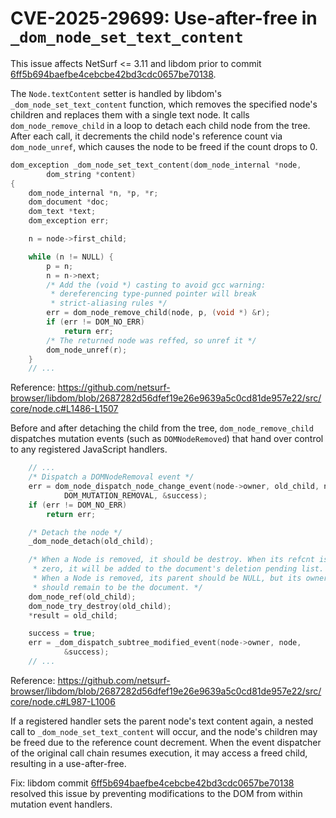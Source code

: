 # CVE-2025-29699: Use-after-free in `_dom_node_set_text_content`

This issue affects NetSurf <= 3.11 and libdom prior to commit [6ff5b694baefbe4cebcbe42bd3cdc0657be70138](https://github.com/Fysac/libdom/commit/6ff5b694baefbe4cebcbe42bd3cdc0657be70138).

The `Node.textContent` setter is handled by libdom's `_dom_node_set_text_content` function, which removes the specified node's children and replaces them with a single text node. It calls `dom_node_remove_child` in a loop to detach each child node from the tree. After each call, it decrements the child node's reference count via `dom_node_unref`, which causes the node to be freed if the count drops to 0.

```c
dom_exception _dom_node_set_text_content(dom_node_internal *node,
		dom_string *content)
{
	dom_node_internal *n, *p, *r;
	dom_document *doc;
	dom_text *text;
	dom_exception err;

	n = node->first_child;

	while (n != NULL) {
		p = n;
		n = n->next;
		/* Add the (void *) casting to avoid gcc warning:
		 * dereferencing type-punned pointer will break 
		 * strict-aliasing rules */
		err = dom_node_remove_child(node, p, (void *) &r);
		if (err != DOM_NO_ERR)
			return err;
		/* The returned node was reffed, so unref it */
		dom_node_unref(r);
	}
    // ...
```

Reference: https://github.com/netsurf-browser/libdom/blob/2687282d56dfef19e26e9639a5c0cd81de957e22/src/core/node.c#L1486-L1507

Before and after detaching the child from the tree, `dom_node_remove_child` dispatches mutation events (such as `DOMNodeRemoved`) that hand over control to any registered JavaScript handlers.

```c
    // ...
	/* Dispatch a DOMNodeRemoval event */
	err = dom_node_dispatch_node_change_event(node->owner, old_child, node,
			DOM_MUTATION_REMOVAL, &success);
	if (err != DOM_NO_ERR)
		return err;

	/* Detach the node */
	_dom_node_detach(old_child);

	/* When a Node is removed, it should be destroy. When its refcnt is not 
	 * zero, it will be added to the document's deletion pending list. 
	 * When a Node is removed, its parent should be NULL, but its owner
	 * should remain to be the document. */
	dom_node_ref(old_child);
	dom_node_try_destroy(old_child);
	*result = old_child;

	success = true;
	err = _dom_dispatch_subtree_modified_event(node->owner, node,
			&success);
    // ...
```

Reference: https://github.com/netsurf-browser/libdom/blob/2687282d56dfef19e26e9639a5c0cd81de957e22/src/core/node.c#L987-L1006

If a registered handler sets the parent node's text content again, a nested call to `_dom_node_set_text_content` will occur, and the node's children may be freed due to the reference count decrement. When the event dispatcher of the original call chain resumes execution, it may access a freed child, resulting in a use-after-free.

Fix: libdom commit [6ff5b694baefbe4cebcbe42bd3cdc0657be70138](https://github.com/Fysac/libdom/commit/6ff5b694baefbe4cebcbe42bd3cdc0657be70138) resolved this issue by preventing modifications to the DOM from within mutation event handlers.

